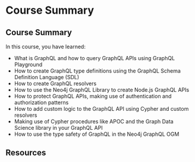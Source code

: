 # Course Summary

## Course Summary

In this course, you have learned:

- What is GraphQL and how to query GraphQL APIs using GraphQL Playground
- How to create GraphQL type definitions using the GraphQL Schema Definition Language (SDL)
- How to create GraphQL resolvers
- How to use the Neo4j GraphQL Library to create Node.js GraphQL APIs
- How to protect GraphQL APIs, making use of authentication and authorization patterns
- How to add custom logic to the GraphQL API using Cypher and custom resolvers
- Making use of Cypher procedures like APOC and the Graph Data Science library in your GraphQL API
- How to use the type safety of GraphQL in the Neo4j GraphQL OGM

## Resources
